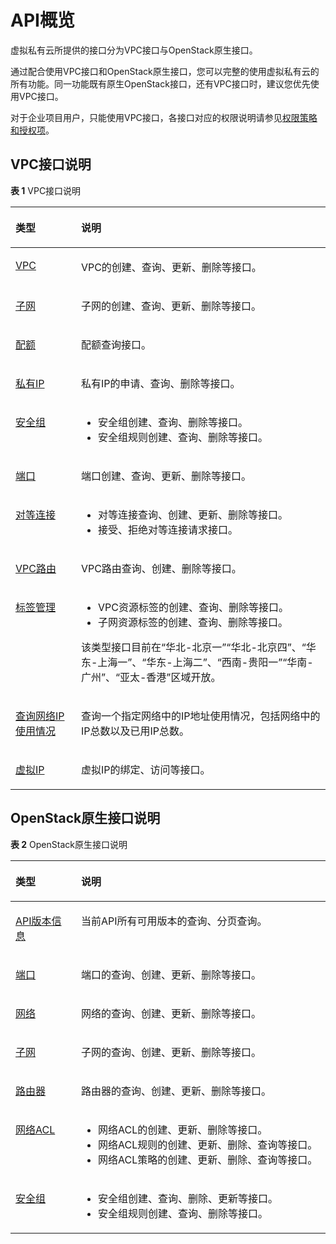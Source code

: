 # API概览<a name="zh-cn_topic_0173364207"></a>

虚拟私有云所提供的接口分为VPC接口与OpenStack原生接口。

通过配合使用VPC接口和OpenStack原生接口，您可以完整的使用虚拟私有云的所有功能。同一功能既有原生OpenStack接口，还有VPC接口时，建议您优先使用VPC接口。

对于企业项目用户，只能使用VPC接口，各接口对应的权限说明请参见[权限策略和授权项](权限策略和授权项.md)。

## VPC接口说明<a name="section14330125184315"></a>

**表 1**  VPC接口说明

<a name="table1336185894518"></a>
<table><thead align="left"><tr id="row3362058124511"><th class="cellrowborder" valign="top" width="20.810000000000002%" id="mcps1.2.3.1.1"><p id="p336219586450"><a name="p336219586450"></a><a name="p336219586450"></a><strong id="b10362175817458"><a name="b10362175817458"></a><a name="b10362175817458"></a>类型</strong></p>
</th>
<th class="cellrowborder" valign="top" width="79.19%" id="mcps1.2.3.1.2"><p id="p1636275810454"><a name="p1636275810454"></a><a name="p1636275810454"></a><strong id="b236225874512"><a name="b236225874512"></a><a name="b236225874512"></a>说明</strong></p>
</th>
</tr>
</thead>
<tbody><tr id="row14362205884514"><td class="cellrowborder" valign="top" width="20.810000000000002%" headers="mcps1.2.3.1.1 "><p id="p2362858134510"><a name="p2362858134510"></a><a name="p2362858134510"></a><a href="https://support.huaweicloud.com/api-vpc/vpc_api01_0000.html" target="_blank" rel="noopener noreferrer">VPC</a></p>
</td>
<td class="cellrowborder" valign="top" width="79.19%" headers="mcps1.2.3.1.2 "><p id="p17362125884520"><a name="p17362125884520"></a><a name="p17362125884520"></a>VPC的创建、查询、更新、删除等接口。</p>
</td>
</tr>
<tr id="row1936211585453"><td class="cellrowborder" valign="top" width="20.810000000000002%" headers="mcps1.2.3.1.1 "><p id="p1836213587450"><a name="p1836213587450"></a><a name="p1836213587450"></a><a href="https://support.huaweicloud.com/api-vpc/vpc_subnet01_0000.html" target="_blank" rel="noopener noreferrer">子网</a></p>
</td>
<td class="cellrowborder" valign="top" width="79.19%" headers="mcps1.2.3.1.2 "><p id="p2036295817452"><a name="p2036295817452"></a><a name="p2036295817452"></a>子网的创建、查询、更新、删除等接口。</p>
</td>
</tr>
<tr id="row103631858124512"><td class="cellrowborder" valign="top" width="20.810000000000002%" headers="mcps1.2.3.1.1 "><p id="p153634581457"><a name="p153634581457"></a><a name="p153634581457"></a><a href="https://support.huaweicloud.com/api-vpc/vpc_quota_0000.html" target="_blank" rel="noopener noreferrer">配额</a></p>
</td>
<td class="cellrowborder" valign="top" width="79.19%" headers="mcps1.2.3.1.2 "><p id="p9363145811453"><a name="p9363145811453"></a><a name="p9363145811453"></a>配额查询接口。</p>
</td>
</tr>
<tr id="row736325817457"><td class="cellrowborder" valign="top" width="20.810000000000002%" headers="mcps1.2.3.1.1 "><p id="p736315894514"><a name="p736315894514"></a><a name="p736315894514"></a><a href="https://support.huaweicloud.com/api-vpc/vpc_privateip_0000.html" target="_blank" rel="noopener noreferrer">私有IP</a></p>
</td>
<td class="cellrowborder" valign="top" width="79.19%" headers="mcps1.2.3.1.2 "><p id="p936355816451"><a name="p936355816451"></a><a name="p936355816451"></a>私有IP的申请、查询、删除等接口。</p>
</td>
</tr>
<tr id="row53631958124513"><td class="cellrowborder" valign="top" width="20.810000000000002%" headers="mcps1.2.3.1.1 "><p id="p1236305854511"><a name="p1236305854511"></a><a name="p1236305854511"></a><a href="https://support.huaweicloud.com/api-vpc/vpc_sg01_0000.html" target="_blank" rel="noopener noreferrer">安全组</a></p>
</td>
<td class="cellrowborder" valign="top" width="79.19%" headers="mcps1.2.3.1.2 "><a name="ul1136325812458"></a><a name="ul1136325812458"></a><ul id="ul1136325812458"><li>安全组创建、查询、删除等接口。</li><li>安全组规则创建、查询、删除等接口。</li></ul>
</td>
</tr>
<tr id="row1736416582452"><td class="cellrowborder" valign="top" width="20.810000000000002%" headers="mcps1.2.3.1.1 "><p id="p236415582452"><a name="p236415582452"></a><a name="p236415582452"></a><a href="https://support.huaweicloud.com/api-vpc/vpc_port01_0000.html" target="_blank" rel="noopener noreferrer">端口</a></p>
</td>
<td class="cellrowborder" valign="top" width="79.19%" headers="mcps1.2.3.1.2 "><p id="p836435874518"><a name="p836435874518"></a><a name="p836435874518"></a>端口创建、查询、更新、删除等接口。</p>
</td>
</tr>
<tr id="row143648588454"><td class="cellrowborder" valign="top" width="20.810000000000002%" headers="mcps1.2.3.1.1 "><p id="p536412589453"><a name="p536412589453"></a><a name="p536412589453"></a><a href="https://support.huaweicloud.com/api-vpc/vpc_peering_0000.html" target="_blank" rel="noopener noreferrer">对等连接</a></p>
</td>
<td class="cellrowborder" valign="top" width="79.19%" headers="mcps1.2.3.1.2 "><a name="ul1836415584453"></a><a name="ul1836415584453"></a><ul id="ul1836415584453"><li>对等连接查询、创建、更新、删除等接口。</li><li>接受、拒绝对等连接请求接口。</li></ul>
</td>
</tr>
<tr id="row13364195817451"><td class="cellrowborder" valign="top" width="20.810000000000002%" headers="mcps1.2.3.1.1 "><p id="p143647589456"><a name="p143647589456"></a><a name="p143647589456"></a><a href="https://support.huaweicloud.com/api-vpc/vpc_route_0000.html" target="_blank" rel="noopener noreferrer">VPC路由</a></p>
</td>
<td class="cellrowborder" valign="top" width="79.19%" headers="mcps1.2.3.1.2 "><p id="p136411583451"><a name="p136411583451"></a><a name="p136411583451"></a>VPC路由查询、创建、删除等接口。</p>
</td>
</tr>
<tr id="row836417588454"><td class="cellrowborder" valign="top" width="20.810000000000002%" headers="mcps1.2.3.1.1 "><p id="p036414581456"><a name="p036414581456"></a><a name="p036414581456"></a><a href="https://support.huaweicloud.com/api-vpc/vpc_tag_0000.html" target="_blank" rel="noopener noreferrer">标签管理</a></p>
</td>
<td class="cellrowborder" valign="top" width="79.19%" headers="mcps1.2.3.1.2 "><a name="ul136485854520"></a><a name="ul136485854520"></a><ul id="ul136485854520"><li>VPC资源标签的创建、查询、删除等接口。</li><li>子网资源标签的创建、查询、删除等接口。</li></ul>
<p id="p103659580457"><a name="p103659580457"></a><a name="p103659580457"></a>该类型接口目前在“华北-北京一”“华北-北京四”、“华东-上海一”、“华东-上海二”、“西南-贵阳一”“华南-广州”、“亚太-香港”区域开放。</p>
</td>
</tr>
<tr id="row636520586451"><td class="cellrowborder" valign="top" width="20.810000000000002%" headers="mcps1.2.3.1.1 "><p id="p13654589453"><a name="p13654589453"></a><a name="p13654589453"></a><a href="https://support.huaweicloud.com/api-vpc/vpc_natworkip_0000.html" target="_blank" rel="noopener noreferrer">查询网络IP使用情况</a></p>
</td>
<td class="cellrowborder" valign="top" width="79.19%" headers="mcps1.2.3.1.2 "><p id="p103651958184513"><a name="p103651958184513"></a><a name="p103651958184513"></a>查询一个指定网络中的IP地址使用情况，包括网络中的IP总数以及已用IP总数。</p>
</td>
</tr>
<tr id="row9365658104517"><td class="cellrowborder" valign="top" width="20.810000000000002%" headers="mcps1.2.3.1.1 "><p id="p20365145864520"><a name="p20365145864520"></a><a name="p20365145864520"></a><a href="https://support.huaweicloud.com/api-vpc/vpc_vip_0000.html" target="_blank" rel="noopener noreferrer">虚拟IP</a></p>
</td>
<td class="cellrowborder" valign="top" width="79.19%" headers="mcps1.2.3.1.2 "><p id="p1936519581457"><a name="p1936519581457"></a><a name="p1936519581457"></a>虚拟IP的绑定、访问等接口。</p>
</td>
</tr>
</tbody>
</table>

## OpenStack原生接口说明<a name="section3102202117447"></a>

**表 2**  OpenStack原生接口说明

<a name="table101761398465"></a>
<table><thead align="left"><tr id="row1617633924619"><th class="cellrowborder" valign="top" width="20.810000000000002%" id="mcps1.2.3.1.1"><p id="p2176153924610"><a name="p2176153924610"></a><a name="p2176153924610"></a><strong id="b2176183915460"><a name="b2176183915460"></a><a name="b2176183915460"></a>类型</strong></p>
</th>
<th class="cellrowborder" valign="top" width="79.19%" id="mcps1.2.3.1.2"><p id="p3176143954615"><a name="p3176143954615"></a><a name="p3176143954615"></a><strong id="b1917614397466"><a name="b1917614397466"></a><a name="b1917614397466"></a>说明</strong></p>
</th>
</tr>
</thead>
<tbody><tr id="row6185339124618"><td class="cellrowborder" valign="top" width="20.810000000000002%" headers="mcps1.2.3.1.1 "><p id="p1918511393466"><a name="p1918511393466"></a><a name="p1918511393466"></a><a href="https://support.huaweicloud.com/api-vpc/vpc_version_0000.html" target="_blank" rel="noopener noreferrer">API版本信息</a></p>
</td>
<td class="cellrowborder" valign="top" width="79.19%" headers="mcps1.2.3.1.2 "><p id="p1818519392464"><a name="p1818519392464"></a><a name="p1818519392464"></a>当前API所有可用版本的查询、分页查询。</p>
</td>
</tr>
<tr id="row2018603984619"><td class="cellrowborder" valign="top" width="20.810000000000002%" headers="mcps1.2.3.1.1 "><p id="p42876425423"><a name="p42876425423"></a><a name="p42876425423"></a><a href="https://support.huaweicloud.com/api-vpc/vpc_port02_0000.html" target="_blank" rel="noopener noreferrer">端口</a></p>
</td>
<td class="cellrowborder" valign="top" width="79.19%" headers="mcps1.2.3.1.2 "><p id="p618619393463"><a name="p618619393463"></a><a name="p618619393463"></a>端口的查询、创建、更新、删除等接口。</p>
</td>
</tr>
<tr id="row4186153914468"><td class="cellrowborder" valign="top" width="20.810000000000002%" headers="mcps1.2.3.1.1 "><p id="p19186143919469"><a name="p19186143919469"></a><a name="p19186143919469"></a><a href="https://support.huaweicloud.com/api-vpc/vpc_network_0000.html" target="_blank" rel="noopener noreferrer">网络</a></p>
</td>
<td class="cellrowborder" valign="top" width="79.19%" headers="mcps1.2.3.1.2 "><p id="p1186143910460"><a name="p1186143910460"></a><a name="p1186143910460"></a>网络的查询、创建、更新、删除等接口。</p>
</td>
</tr>
<tr id="row81862039134620"><td class="cellrowborder" valign="top" width="20.810000000000002%" headers="mcps1.2.3.1.1 "><p id="p111865394468"><a name="p111865394468"></a><a name="p111865394468"></a><a href="https://support.huaweicloud.com/api-vpc/vpc_subnet02_0000.html" target="_blank" rel="noopener noreferrer">子网</a></p>
</td>
<td class="cellrowborder" valign="top" width="79.19%" headers="mcps1.2.3.1.2 "><p id="p161861139134613"><a name="p161861139134613"></a><a name="p161861139134613"></a>子网的查询、创建、更新、删除等接口。</p>
</td>
</tr>
<tr id="row15186193944619"><td class="cellrowborder" valign="top" width="20.810000000000002%" headers="mcps1.2.3.1.1 "><p id="p141861639104615"><a name="p141861639104615"></a><a name="p141861639104615"></a><a href="https://support.huaweicloud.com/api-vpc/vpc_router_0000.html" target="_blank" rel="noopener noreferrer">路由器</a></p>
</td>
<td class="cellrowborder" valign="top" width="79.19%" headers="mcps1.2.3.1.2 "><p id="p16186163964611"><a name="p16186163964611"></a><a name="p16186163964611"></a>路由器的查询、创建、更新、删除等接口。</p>
</td>
</tr>
<tr id="row131871739124614"><td class="cellrowborder" valign="top" width="20.810000000000002%" headers="mcps1.2.3.1.1 "><p id="p7187133911466"><a name="p7187133911466"></a><a name="p7187133911466"></a><a href="https://support.huaweicloud.com/api-vpc/vpc_firewall_0000.html" target="_blank" rel="noopener noreferrer">网络ACL</a></p>
</td>
<td class="cellrowborder" valign="top" width="79.19%" headers="mcps1.2.3.1.2 "><a name="ul101871039184612"></a><a name="ul101871039184612"></a><ul id="ul101871039184612"><li><span id="text58621025101818"><a name="text58621025101818"></a><a name="text58621025101818"></a>网络ACL</span><span id="text19862142514185"><a name="text19862142514185"></a><a name="text19862142514185"></a></span>的创建、更新、删除等接口。</li><li><span id="text1986312701817"><a name="text1986312701817"></a><a name="text1986312701817"></a>网络ACL</span><span id="text10863122710185"><a name="text10863122710185"></a><a name="text10863122710185"></a></span>规则的创建、更新、删除、查询等接口。</li><li><span id="text07991229111811"><a name="text07991229111811"></a><a name="text07991229111811"></a>网络ACL</span><span id="text13799629141819"><a name="text13799629141819"></a><a name="text13799629141819"></a></span>策略的创建、更新、删除、查询等接口。</li></ul>
</td>
</tr>
<tr id="row3187439104619"><td class="cellrowborder" valign="top" width="20.810000000000002%" headers="mcps1.2.3.1.1 "><p id="p01885397466"><a name="p01885397466"></a><a name="p01885397466"></a><a href="https://support.huaweicloud.com/api-vpc/vpc_sg02_0000.html" target="_blank" rel="noopener noreferrer">安全组</a></p>
</td>
<td class="cellrowborder" valign="top" width="79.19%" headers="mcps1.2.3.1.2 "><a name="ul19188239124618"></a><a name="ul19188239124618"></a><ul id="ul19188239124618"><li>安全组创建、查询、删除、更新等接口。</li><li>安全组规则创建、查询、删除等接口。</li></ul>
</td>
</tr>
</tbody>
</table>

